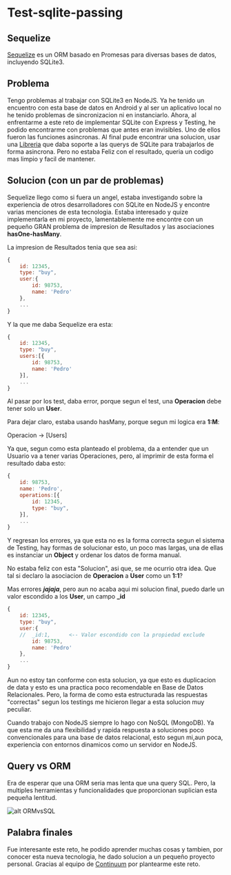 # Test-sqlite-passing

## Sequelize

[Sequelize](http://sequelizejs.com/) es un ORM basado en Promesas para diversas bases de datos, incluyendo SQLite3.

## Problema

Tengo problemas al trabajar con SQLite3 en NodeJS. Ya he tenido un encuentro con esta base de datos en Android y al ser un aplicativo local no he tenido problemas de sincronizacion ni en instanciarlo. Ahora, al enfrentarme a este reto de implementar SQLite con Express y Testing, he podido encontrarme con problemas que antes eran invisibles. Uno de ellos fueron las funciones asincronas. Al final pude encontrar una solucion, usar una [Libreria](https://www.npmjs.com/package/sqlite) que daba soporte a las querys de SQLite para trabajarlos de forma asincrona. Pero no estaba Feliz con el resultado, queria un codigo mas limpio y facil de mantener.

## Solucion (con un par de problemas)

Sequelize llego como si fuera un angel, estaba investigando sobre la experiencia de otros desarrolladores con SQLite en NodeJS y encontre varias menciones de esta tecnologia. Estaba interesado y quize implementarla en mi proyecto, lamentablemente me encontre con un pequeño GRAN problema de impresion de Resultados y las asociaciones **hasOne-hasMany**.

La impresion de Resultados tenia que sea asi:

```Javascript
{
    id: 12345,
    type: "buy",
    user:{
        id: 98753,
        name: 'Pedro'
    },
    ...
}
```

Y la que me daba Sequelize era esta:

```Javascript
{
    id: 12345,
    type: "buy",
    users:[{
        id: 98753,
        name: 'Pedro'
    }],
    ...
}
```

Al pasar por los test, daba error, porque segun el test, una **Operacion** debe tener solo un **User**.

Para dejar claro, estaba usando hasMany, porque segun mi logica era **1:M**: 

Operacion -> [Users]

Ya que, segun como esta planteado el problema, da a entender que un Usuario va a tener varias Operaciones, pero, al imprimir de esta forma el resultado daba esto:

```Javascript
{
    id: 98753,
    name: 'Pedro', 
    operations:[{
        id: 12345,
        type: "buy",
    }],
    ...
}
```

Y regresan los errores, ya que esta no es la forma correcta segun el sistema de Testing, hay formas de solucionar esto, un poco mas largas, una de ellas es instanciar un **Object** y ordenar los datos de forma manual.

No estaba feliz con esta "Solucion", asi que, se me ocurrio otra idea. Que tal si declaro la asociacion de **Operacion** a **User** como un **1:1**?

Mas errores ***jajaja***, pero aun no acaba aqui mi solucion final, puedo darle un valor escondido a los **User**, un campo **_id**

```Javascript
{
    id: 12345,
    type: "buy",
    user:{
    //  _id:1,      <-- Valor escondido con la propiedad exclude
        id: 98753,
        name: 'Pedro'
    },
    ...
}
```

Aun no estoy tan conforme con esta solucion, ya que esto es duplicacion de data y esto es una practica poco recomendable en Base de Datos Relacionales. Pero, la forma de como esta estructurada las respuestas "correctas" segun los testings me hicieron llegar a esta solucion muy peculiar.

Cuando trabajo con NodeJS siempre lo hago con NoSQL (MongoDB). Ya que esta me da una flexibilidad y rapida respuesta a soluciones poco convencionales para una base de datos relacional, esto segun mi,aun poca, experiencia con entornos dinamicos como un servidor en NodeJS.

## Query vs ORM

Era de esperar que una ORM seria mas lenta que una query SQL.
Pero, la multiples herramientas y funcionalidades que proporcionan suplician esta pequeña lentitud.

![alt ORMvsSQL](https://i.imgur.com/4UlQGWs.png)


## Palabra finales

Fue interesante este reto, he podido aprender muchas cosas y tambien, por conocer esta nueva tecnologia, he dado solucion a un pequeño proyecto personal.
Gracias al equipo de [Continuum](https://www.continuumhq.com/) por plantearme este reto. 